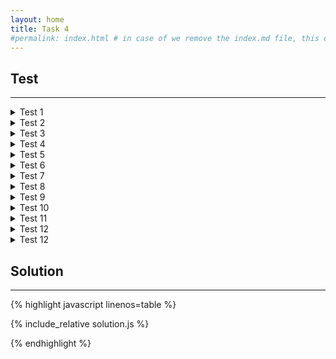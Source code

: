 ```yaml
---
layout: home
title: Task 4
#permalink: index.html # in case of we remove the index.md file, this doc will be the index page
---
```


<div class="row">
<div class="columnStmt" markdown="1">

## Test
------

<details>
  <summary> Test 1 </summary>
Input:

    blocks: [1, 3, 1, 3, 3]
    height: 2
Expected Output:

    6
</details>

<details>
  <summary> Test 2 </summary>
Input:

    blocks: [2, 3, 1, 1, 1]
    height: 2
Expected Output:

    5
</details>

<details>
  <summary> Test 3 </summary>
Input:

    blocks: [4, 1, 1]
    height: 2
Expected Output:

    4
</details>

<details>
  <summary> Test 4 </summary>
Input:

    blocks: [3]
    height: 2
Expected Output:

    3
</details>

<details>
  <summary> Test 5 </summary>
Input:

    blocks: [1, 1, 1, 1, 1, 1, 1, 1, 1, 1]
    height: 1
Expected Output:

    10
</details>

<details>
  <summary> Test 6 </summary>
Input:

    blocks: [1, 1, 1, 1, 1, 1, 1, 1, 1, 1]
    height: 1000000000
Expected Output:

    1
</details>

<details>
  <summary> Test 7 </summary>
Input:

    blocks: [9999, 9997, 9995, 9997, 9998, 9995, 9995, 10000, 9999, 9999]
    height: 86
Expected Output:

    10000
</details>

<details>
  <summary> Test 8 </summary>
Input:

    blocks: [10000, 10000, 10000, 10000, 10000, 10000, 10000, 10000, 10000, 10000, 10000, 10000, 10000, 10000, 10000, 10000, 10000, 10000, 10000, 10000]
    height: 1
Expected Output:

    200000
</details>

<details>
  <summary> Test 9 </summary>
Input:

    blocks: [6, 10, 1, 6, 8, 2, 7, 3, 2, 7]
    height: 2
Expected Output:

    29
</details>

<details>
  <summary> Test 10 </summary>
Input:

    blocks: [10, 3, 5, 4, 7, 8, 3, 2, 6, 8]
    height: 4
Expected Output:

    16
</details>

<details>
  <summary> Test 11 </summary>
Input:

    blocks: [9, 6, 5, 7, 1, 6, 2, 6, 10, 3]
    height: 7
Expected Output:

    11
</details>

<details>
  <summary> Test 12 </summary>
Input:

    blocks: [5, 4, 2, 5, 8, 3, 1, 5, 10, 9]
    height: 10
Expected Output:

    10
</details>

<details>
  <summary> Test 12 </summary>
Input:

    blocks: [5, 4, 2, 5, 9, 6, 9, 8, 10, 4]
    height: 7
Expected Output:

    14
</details>

</div>
<div class="columnSol" markdown="1">

## Solution
------

{% highlight javascript linenos=table %}

{% include_relative solution.js %}

{% endhighlight %}

</div>
</div>